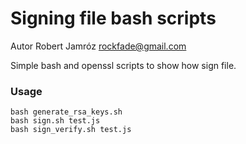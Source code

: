 # Signing file bash scripts

Autor Robert Jamróz <rockfade@gmail.com>

Simple bash and openssl scripts to show how sign file.

### Usage

```shell
bash generate_rsa_keys.sh
bash sign.sh test.js
bash sign_verify.sh test.js
```

